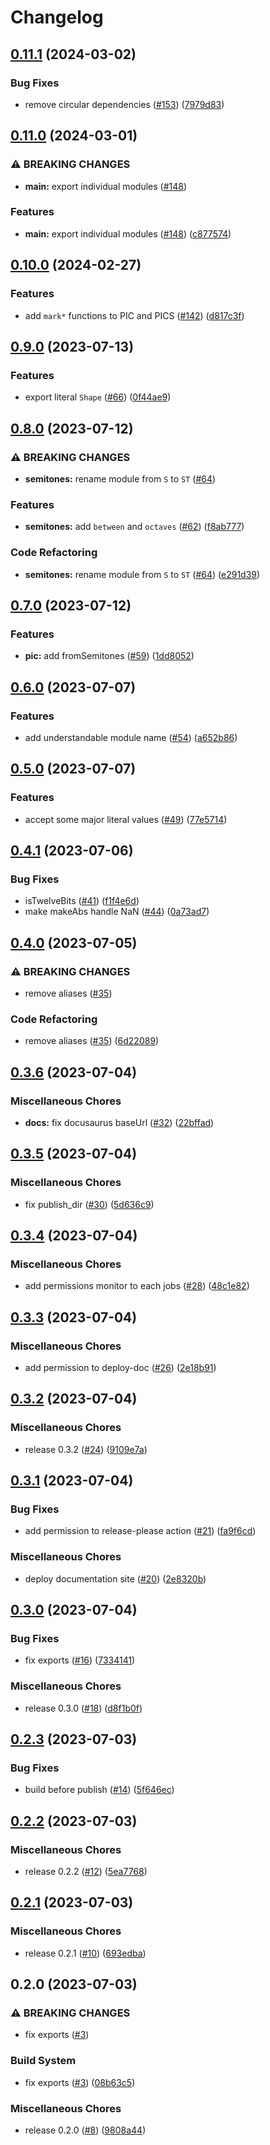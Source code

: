 # Changelog

## [0.11.1](https://github.com/noriapi/brand-music/compare/v0.11.0...v0.11.1) (2024-03-02)


### Bug Fixes

* remove circular dependencies ([#153](https://github.com/noriapi/brand-music/issues/153)) ([7979d83](https://github.com/noriapi/brand-music/commit/7979d836acf0027a5b00418a30a7192a7e1adbaf))

## [0.11.0](https://github.com/noriapi/brand-music/compare/v0.10.0...v0.11.0) (2024-03-01)


### ⚠ BREAKING CHANGES

* **main:** export individual modules ([#148](https://github.com/noriapi/brand-music/issues/148))

### Features

* **main:** export individual modules ([#148](https://github.com/noriapi/brand-music/issues/148)) ([c877574](https://github.com/noriapi/brand-music/commit/c8775741c77a4883bf679af10b3fd532525265ff))

## [0.10.0](https://github.com/noriapi/brand-music/compare/v0.9.0...v0.10.0) (2024-02-27)


### Features

* add `mark*` functions to PIC and PICS ([#142](https://github.com/noriapi/brand-music/issues/142)) ([d817c3f](https://github.com/noriapi/brand-music/commit/d817c3f5147d83d34644cefdfc8112b1d9c569c6))

## [0.9.0](https://github.com/noriapi/brand-music/compare/v0.8.0...v0.9.0) (2023-07-13)


### Features

* export literal `Shape` ([#66](https://github.com/noriapi/brand-music/issues/66)) ([0f44ae9](https://github.com/noriapi/brand-music/commit/0f44ae90f928966e64c646d263165cea8dca8b6e))

## [0.8.0](https://github.com/noriapi/brand-music/compare/v0.7.0...v0.8.0) (2023-07-12)


### ⚠ BREAKING CHANGES

* **semitones:** rename module from `S` to `ST` ([#64](https://github.com/noriapi/brand-music/issues/64))

### Features

* **semitones:** add `between` and `octaves` ([#62](https://github.com/noriapi/brand-music/issues/62)) ([f8ab777](https://github.com/noriapi/brand-music/commit/f8ab777f7c9362091b78c91a0ccb8bb2210e2273))


### Code Refactoring

* **semitones:** rename module from `S` to `ST` ([#64](https://github.com/noriapi/brand-music/issues/64)) ([e291d39](https://github.com/noriapi/brand-music/commit/e291d395cd907e3d72b1ba228329885ac1abfade))

## [0.7.0](https://github.com/noriapi/brand-music/compare/v0.6.0...v0.7.0) (2023-07-12)


### Features

* **pic:** add fromSemitones ([#59](https://github.com/noriapi/brand-music/issues/59)) ([1dd8052](https://github.com/noriapi/brand-music/commit/1dd805246b02797eb2cdba666e68deb897ec339d))

## [0.6.0](https://github.com/noriapi/brand-music/compare/v0.5.0...v0.6.0) (2023-07-07)


### Features

* add understandable module name ([#54](https://github.com/noriapi/brand-music/issues/54)) ([a652b86](https://github.com/noriapi/brand-music/commit/a652b86fc8437568972cac48fb7df170c693532d))

## [0.5.0](https://github.com/noriapi/brand-music/compare/v0.4.1...v0.5.0) (2023-07-07)


### Features

* accept some major literal values ([#49](https://github.com/noriapi/brand-music/issues/49)) ([77e5714](https://github.com/noriapi/brand-music/commit/77e5714cbee0e5ab936a904b79f0e60f8168c548))

## [0.4.1](https://github.com/noriapi/brand-music/compare/v0.4.0...v0.4.1) (2023-07-06)


### Bug Fixes

* isTwelveBits ([#41](https://github.com/noriapi/brand-music/issues/41)) ([f1f4e6d](https://github.com/noriapi/brand-music/commit/f1f4e6d0dd9caac05daa414d6c13a5361a450312))
* make makeAbs handle NaN ([#44](https://github.com/noriapi/brand-music/issues/44)) ([0a73ad7](https://github.com/noriapi/brand-music/commit/0a73ad7e1a906ed48cec35092c2822530bb6f583))

## [0.4.0](https://github.com/noriapi/brand-music/compare/v0.3.6...v0.4.0) (2023-07-05)


### ⚠ BREAKING CHANGES

* remove aliases ([#35](https://github.com/noriapi/brand-music/issues/35))

### Code Refactoring

* remove aliases ([#35](https://github.com/noriapi/brand-music/issues/35)) ([6d22089](https://github.com/noriapi/brand-music/commit/6d2208986c3f474aa4088ca056d847de4a91061d))

## [0.3.6](https://github.com/noriapi/brand-music/compare/v0.3.5...v0.3.6) (2023-07-04)


### Miscellaneous Chores

* **docs:** fix docusaurus baseUrl ([#32](https://github.com/noriapi/brand-music/issues/32)) ([22bffad](https://github.com/noriapi/brand-music/commit/22bffad28e893779119bbf199d36a553c28bbcb7))

## [0.3.5](https://github.com/noriapi/brand-music/compare/v0.3.4...v0.3.5) (2023-07-04)


### Miscellaneous Chores

* fix publish_dir ([#30](https://github.com/noriapi/brand-music/issues/30)) ([5d636c9](https://github.com/noriapi/brand-music/commit/5d636c9f15fc448f8a111c0fb388b6cb7f36b0e6))

## [0.3.4](https://github.com/noriapi/brand-music/compare/v0.3.3...v0.3.4) (2023-07-04)


### Miscellaneous Chores

* add permissions monitor to each jobs ([#28](https://github.com/noriapi/brand-music/issues/28)) ([48c1e82](https://github.com/noriapi/brand-music/commit/48c1e8228b66155cfac85a9f16efe8b98b7504aa))

## [0.3.3](https://github.com/noriapi/brand-music/compare/v0.3.2...v0.3.3) (2023-07-04)


### Miscellaneous Chores

* add permission to deploy-doc ([#26](https://github.com/noriapi/brand-music/issues/26)) ([2e18b91](https://github.com/noriapi/brand-music/commit/2e18b9130703228064e1756e8bee1262e0d1e1c1))

## [0.3.2](https://github.com/noriapi/brand-music/compare/v0.3.1...v0.3.2) (2023-07-04)


### Miscellaneous Chores

* release 0.3.2 ([#24](https://github.com/noriapi/brand-music/issues/24)) ([9109e7a](https://github.com/noriapi/brand-music/commit/9109e7a572b7e4c952376910b8d219e4795a3078))

## [0.3.1](https://github.com/noriapi/brand-music/compare/v0.3.0...v0.3.1) (2023-07-04)


### Bug Fixes

* add permission to release-please action ([#21](https://github.com/noriapi/brand-music/issues/21)) ([fa9f6cd](https://github.com/noriapi/brand-music/commit/fa9f6cd7206d844a40e6eecc89d461e2d00ebe78))


### Miscellaneous Chores

* deploy documentation site ([#20](https://github.com/noriapi/brand-music/issues/20)) ([2e8320b](https://github.com/noriapi/brand-music/commit/2e8320b9740d16b0e776944a9e3041c62f00205d))

## [0.3.0](https://github.com/noriapi/brand-music/compare/v0.2.3...v0.3.0) (2023-07-04)


### Bug Fixes

* fix exports ([#16](https://github.com/noriapi/brand-music/issues/16)) ([7334141](https://github.com/noriapi/brand-music/commit/733414174b96d07010aaff6a2d1c57aa109641c1))


### Miscellaneous Chores

* release 0.3.0 ([#18](https://github.com/noriapi/brand-music/issues/18)) ([d8f1b0f](https://github.com/noriapi/brand-music/commit/d8f1b0fb11d6172ec7c6f5e30218eeae5de154ec))

## [0.2.3](https://github.com/noriapi/brand-music/compare/v0.2.2...v0.2.3) (2023-07-03)


### Bug Fixes

* build before publish ([#14](https://github.com/noriapi/brand-music/issues/14)) ([5f646ec](https://github.com/noriapi/brand-music/commit/5f646ecf48152aa6283ddb3f61e825a0a15b2493))

## [0.2.2](https://github.com/noriapi/brand-music/compare/v0.2.1...v0.2.2) (2023-07-03)


### Miscellaneous Chores

* release 0.2.2 ([#12](https://github.com/noriapi/brand-music/issues/12)) ([5ea7768](https://github.com/noriapi/brand-music/commit/5ea77684e226f2135e9305c3c88bedd6d93bea9c))

## [0.2.1](https://github.com/noriapi/brand-music/compare/v0.2.0...v0.2.1) (2023-07-03)


### Miscellaneous Chores

* release 0.2.1 ([#10](https://github.com/noriapi/brand-music/issues/10)) ([693edba](https://github.com/noriapi/brand-music/commit/693edba1d6fd7f3f7330fc2d37b4c7320a9020be))

## 0.2.0 (2023-07-03)


### ⚠ BREAKING CHANGES

* fix exports ([#3](https://github.com/noriapi/brand-music/issues/3))

### Build System

* fix exports ([#3](https://github.com/noriapi/brand-music/issues/3)) ([08b63c5](https://github.com/noriapi/brand-music/commit/08b63c55a6f9fc5dc12fa1a0137974104af6f1ce))


### Miscellaneous Chores

* release 0.2.0 ([#8](https://github.com/noriapi/brand-music/issues/8)) ([9808a44](https://github.com/noriapi/brand-music/commit/9808a445d56a0ca5ce85ab37b43d65dda50c1502))
